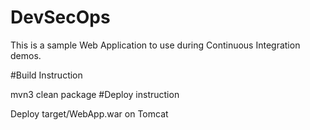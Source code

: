 # DevSecOps
This is a sample Web Application to use during Continuous Integration demos.

#Build Instruction

mvn3 clean package
#Deploy instruction

Deploy target/WebApp.war on Tomcat
